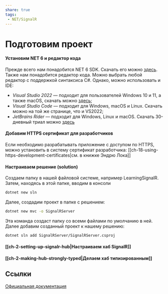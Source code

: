 ```yaml
---
share: true
tags:
 - NET/SignalR
---
```

# Подготовим проект
#### Установим NET 6 и редактор кода
Прежде всего нам понадобится NET 6 SDK. Скачать его можно [здесь](https://dotnet.microsoft.com/en-us/download/dotnet/6.0).
Также нам понадобится редактор кода. Можно выбрать любой редактор с поддержкой синтаксиса C#. Однако, можно использовать и IDE:
- *Visual Studio 2022* — подходит для пользователей Windows 10 и 11, а также macOS, скачать можно [здесь](https://visualstudio.microsoft.com/ru/downloads/);
- *Visual Studio Code* — подходит для Windows, macOS и Linux. Скачать можно на той же странице, что и VS2022;
- *JetBrains Rider* — подходит для Windows, Linux и macOS. Скачать 30-дневный триал можно [здесь](https://www.jetbrains.com/rider/)
#### Добавим HTTPS сертификат для разработчиков
Если необходимо разрабатывать приложение с доступом по HTTPS, можно установить в систему сертификат разработчика: [[ch-18-using-https-development-certificates|см. в книжке Эндрю Лока]]
#### Настраиваем решение (solution)
Создаем папку в нашей файловой системе, например LearningSignalR. Затем, находясь в этой папке, вводим в консоли
```bash
dotnet new sln
```
Далее, создадим проект в папке с решением:
```bash
dotnet new mvc -o SignalRServer
```
Эта команда создаст папку со всеми файлами по умолчанию в ней.
Далее добавим созданный проект к нашему решению:
```bash
dotnet sln add SignalRServer/SignalRServer.csproj
```
#### [[ch-2-setting-up-signalr-hub|Настраиваем хаб SignalR]]
#### [[ch-2-making-hub-strongly-typed|Делаем хаб типизированным]]

## Ссылки
[Официальная документация](https://learn.microsoft.com/en-us/aspnet/core/signalr/hubs?view=aspnetcore-6.0)